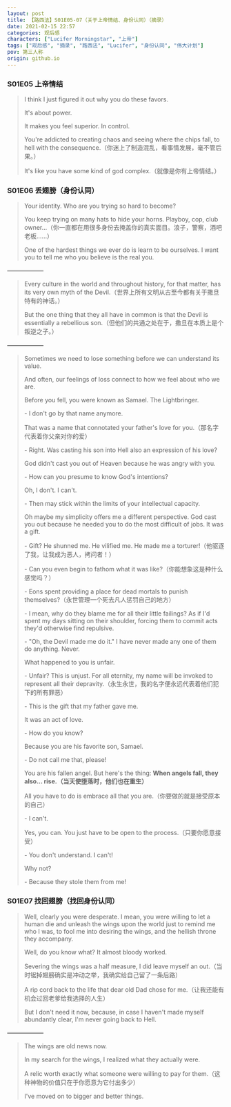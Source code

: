 ```yaml
---
layout: post
title: 【路西法】S01E05-07（关于上帝情结、身份认同）（摘录）
date: 2021-02-15 22:57
categories: 观后感
characters: ["Lucifer Morningstar", "上帝"]
tags: ["观后感", "摘录", "路西法", "Lucifer", "身份认同", "伟大计划"]
pov: 第三人称
origin: github.io
---
```


### S01E05 上帝情结

> I think I just figured it out why you do these favors.
> 
> It's about power.
> 
> It makes you feel superior. In control.
> 
> You're addicted to creating chaos and seeing where the chips fall, to hell with the consequence.（你迷上了制造混乱，看事情发展，毫不管后果。）
> 
> It's like you have some kind of god complex.（就像是你有上帝情结。）


### S01E06 丢翅膀（身份认同）

> Your identity. Who are you trying so hard to become?
> 
> You keep trying on many hats to hide your horns. Playboy, cop, club owner...（你一直都在用很多身份去掩盖你的真实面目。浪子，警察，酒吧老板……）
> 
> One of the hardest things we ever do is learn to be ourselves. I want you to tell me who you believe is the real you.

——————

> Every culture in the world and throughout history, for that matter, has its very own myth of the Devil.（世界上所有文明从古至今都有关于撒旦特有的神话。）
> 
> But the one thing that they all have in common is that the Devil is essentially a rebellious son.（但他们的共通之处在于，撒旦在本质上是个叛逆之子。）

——————

> Sometimes we need to lose something before we can understand its value.
> 
> And often, our feelings of loss connect to how we feel about who we are.
> 
> Before you fell, you were known as Samael. The Lightbringer.
> 
> \- I don't go by that name anymore.
> 
> That was a name that connotated your father's love for you.（那名字代表着你父亲对你的爱）
> 
> \- Right. Was casting his son into Hell also an expression of his love?
> 
> God didn't cast you out of Heaven because he was angry with you.
> 
> \- How can you presume to know God's intentions?
> 
> Oh, I don't. I can't.
> 
> \- Then may stick within the limits of your intellectual capacity.
> 
> Oh maybe my simplicity offers me a different perspective. God cast you out because he needed you to do the most difficult of jobs. It was a gift.
> 
> \- Gift? He shunned me. He vilified me. He made me a torturer!（他驱逐了我，让我成为恶人，拷问者！）
> 
> \- Can you even begin to fathom what it was like?（你能想象这是种什么感觉吗？）
> 
> \- Eons spent providing a place for dead mortals to punish themselves?（永世管理一个死去凡人惩罚自己的地方）
> 
> \- I mean, why do they blame me for all their little failings? As if I'd spent my days sitting on their shoulder, forcing them to commit acts they'd otherwise find repulsive.
> 
> \- "Oh, the Devil made me do it." I have never made any one of them do anything. Never.
> 
> What happened to you is unfair.
> 
> \- Unfair? This is unjust. For all eternity, my name will be invoked to represent all their depravity.（永生永世，我的名字便永远代表着他们犯下的所有罪恶）
> 
> \- This is the gift that my father gave me.
> 
> It was an act of love.
> 
> \- How do you know?
> 
> Because you are his favorite son, Samael.
> 
> \- Do not call me that, please!
> 
> You are his fallen angel. But here's the thing: **When angels fall, they also... rise.（当天使堕落时，他们也在重生）**
> 
> All you have to do is embrace all that you are.（你要做的就是接受原本的自己）
> 
> \- I can't.
> 
> Yes, you can. You just have to be open to the process.（只要你愿意接受）
> 
> \- You don't understand. I can't!
> 
> Why not?
> 
> \- Because they stole them from me!


### S01E07 找回翅膀（找回身份认同）

> Well, clearly you were desperate. I mean, you were willing to let a human die and unleash the wings upon the world just to remind me who I was, to fool me into desiring the wings, and the hellish throne they accompany.
> 
> Well, do you know what? It almost bloody worked.
> 
> Severing the wings was a half measure, I did leave myself an out.（当时锯掉翅膀确实是冲动之举，我确实给自己留了一条后路）
> 
> A rip cord back to the life that dear old Dad chose for me.（让我还能有机会过回老爹给我选择的人生）
> 
> But I don't need it now, because, in case I haven't made myself abundantly clear, I'm never going back to Hell.

——————

> The wings are old news now.
> 
> In my search for the wings, I realized what they actually were.
> 
> A relic worth exactly what someone were willing to pay for them.（这种神物的价值只在于你愿意为它付出多少）
> 
> I've moved on to bigger and better things.
